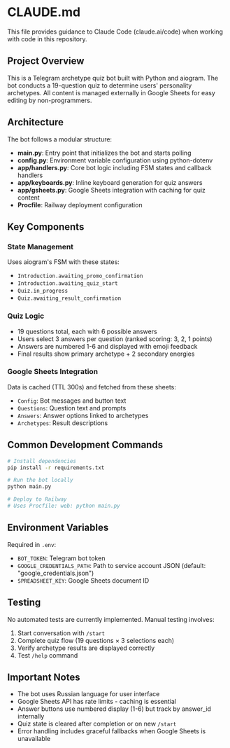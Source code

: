 # CLAUDE.md

This file provides guidance to Claude Code (claude.ai/code) when working with code in this repository.

## Project Overview

This is a Telegram archetype quiz bot built with Python and aiogram. The bot conducts a 19-question quiz to determine users' personality archetypes. All content is managed externally in Google Sheets for easy editing by non-programmers.

## Architecture

The bot follows a modular structure:

- **main.py**: Entry point that initializes the bot and starts polling
- **config.py**: Environment variable configuration using python-dotenv
- **app/handlers.py**: Core bot logic including FSM states and callback handlers
- **app/keyboards.py**: Inline keyboard generation for quiz answers
- **app/gsheets.py**: Google Sheets integration with caching for quiz content
- **Procfile**: Railway deployment configuration

## Key Components

### State Management
Uses aiogram's FSM with these states:
- `Introduction.awaiting_promo_confirmation`
- `Introduction.awaiting_quiz_start`
- `Quiz.in_progress`
- `Quiz.awaiting_result_confirmation`

### Quiz Logic
- 19 questions total, each with 6 possible answers
- Users select 3 answers per question (ranked scoring: 3, 2, 1 points)
- Answers are numbered 1-6 and displayed with emoji feedback
- Final results show primary archetype + 2 secondary energies

### Google Sheets Integration
Data is cached (TTL 300s) and fetched from these sheets:
- `Config`: Bot messages and button text
- `Questions`: Question text and prompts
- `Answers`: Answer options linked to archetypes
- `Archetypes`: Result descriptions

## Common Development Commands

```bash
# Install dependencies
pip install -r requirements.txt

# Run the bot locally
python main.py

# Deploy to Railway
# Uses Procfile: web: python main.py
```

## Environment Variables

Required in `.env`:
- `BOT_TOKEN`: Telegram bot token
- `GOOGLE_CREDENTIALS_PATH`: Path to service account JSON (default: "google_credentials.json")
- `SPREADSHEET_KEY`: Google Sheets document ID

## Testing

No automated tests are currently implemented. Manual testing involves:
1. Start conversation with `/start`
2. Complete quiz flow (19 questions × 3 selections each)
3. Verify archetype results are displayed correctly
4. Test `/help` command

## Important Notes

- The bot uses Russian language for user interface
- Google Sheets API has rate limits - caching is essential
- Answer buttons use numbered display (1-6) but track by answer_id internally
- Quiz state is cleared after completion or on new `/start`
- Error handling includes graceful fallbacks when Google Sheets is unavailable